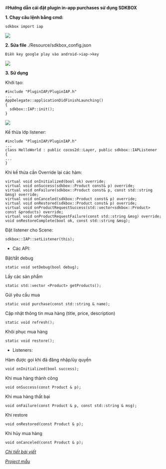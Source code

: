 #**Hướng dẫn cái đặt plugin in-app purchases sử dụng SDKBOX**

**1. Chạy câu lệnh bằng cmd:**

    sdkbox import iap
![](https://lh3.googleusercontent.com/QovSDqsnIO4Vhf4bCNIxvLmhThC9VXGAwIuIaCMFiUtf4Z7-3FAFro4Hg5mG-bfJIvd4LlxP4hhG-CODpPG9rjtP0LrOt94m=w2400-h1350-rw-no)
    
**2. Sửa file** ./Resource/sdkbox_config.json

    Điền key google play vào android->iap->key
![](https://lh3.googleusercontent.com/yKC2N3pja96vNdAcNMtmghitPonmJP55gSwmZMbODgIzI8A81kI1nklnVP5iaj3k6NGyyfmY1rfWm1PXtVV1axlU4yooGGkV=w2400-h1350-rw-no)

**3. Sử dụng**

Khởi tạo:

    #include "PluginIAP/PluginIAP.h"
    ...
    AppDelegate::applicationDidFinishLaunching()
    {
      sdkbox::IAP::init();
    }
![](https://lh3.googleusercontent.com/GwHhwyJOGHWHtzXKrBmiMpShui72cyKk4XgBFVUxn-3mauiVQlnrjMw_m0PUWgCzYY2rK3L3c8OGBGjs5dxUFwDOpkyWcpUh=w2400-h1350-rw-no)

Kế thừa lớp listener:

    #include "PluginIAP/PluginIAP.h"
    ...
    class HelloWorld : public cocos2d::Layer, public sdkbox::IAPListener
    {
    ...
    }
        
Khi kế thừa cần Override lại các hàm:


    virtual void onInitialized(bool ok) override;
    virtual void onSuccess(sdkbox::Product const& p) override;
    virtual void onFailure(sdkbox::Product const& p, const std::string &msg) override;
    virtual void onCanceled(sdkbox::Product const& p) override;
    virtual void onRestored(sdkbox::Product const& p) override;
    virtual void onProductRequestSuccess(std::vector<sdkbox::Product> const &products) override;
    virtual void onProductRequestFailure(const std::string &msg) override;
    void onRestoreComplete(bool ok, const std::string &msg);
    
Đặt listener cho Scene:

    sdkbox::IAP::setListener(this);
    
- Các API:

Bật/tắt debug

    static void setDebug(bool debug);
Lấy các sản phẩm

    static std::vector <Product> getProducts();
Gửi yêu cầu mua

    static void purchase(const std::string & name);
Cập nhật thông tin mua hàng (title, price, description)

    static void refresh();
Khôi phục mua hàng

    static void restore();
+ Listeners:

Hàm được gọi khi đã đăng nhập/ủy quyền

    void onInitialized(bool success);
Khi mua hàng thành công

    void onSuccess(const Product & p);
Khi mua hàng thất bại

    void onFailure(const Product & p, const std::string & msg);
    
Khi restore

    void onRestored(const Product & p);
Khi hủy mua hàng

    void onCanceled(const Product & p);
*[Chi tiết bài viết](http://docs.sdkbox.com/en/plugins/iap/v3-cpp/)*

*[Project mẫu](https://github.com/sdkbox/sdkbox-sample-iap/tree/master/cpp/Classes)*
